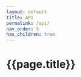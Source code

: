 ```yaml
---
layout: default
title: API
permalink: /api/
nav_order: 5
has_children: true
---
```


# {{page.title}}